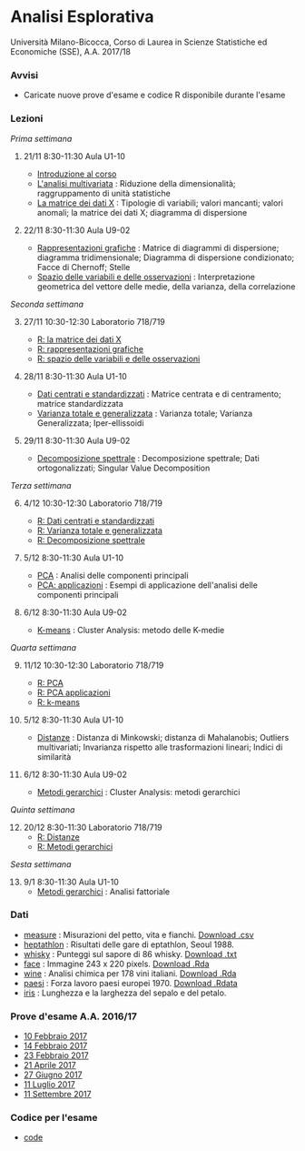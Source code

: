 # Analisi Esplorativa

Università Milano-Bicocca, Corso di Laurea in Scienze Statistiche ed Economiche (SSE), A.A. 2017/18

### Avvisi

* Caricate nuove prove d'esame e codice R disponibile durante l'esame

### Lezioni

*Prima settimana*

1. 21/11 8:30-11:30 Aula U1-10 
    + [Introduzione al corso](https://github.com/aldosolari/AE/blob/master/slides/0_intro.pdf)
    + [L'analisi multivariata](https://github.com/aldosolari/AE/blob/master/slides/1_multi.pdf) : Riduzione della dimensionalità; raggruppamento di unità statistiche
    + [La matrice dei dati X](https://github.com/aldosolari/AE/blob/master/slides/2_dati.pdf) : Tipologie di variabili; valori mancanti; valori anomali; la matrice dei dati X; diagramma di dispersione

    
2. 22/11 8:30-11:30 Aula U9-02
    + [Rappresentazioni grafiche](https://github.com/aldosolari/AE/blob/master/slides/3_rapgraf.pdf) : Matrice di diagrammi di dispersione; diagramma tridimensionale; Diagramma di dispersione condizionato; Facce di Chernoff; Stelle
    + [Spazio delle variabili e delle osservazioni](https://github.com/aldosolari/AE/blob/master/slides/4_spazi.pdf) : Interpretazione geometrica del vettore delle medie, della varianza, della correlazione

    

*Seconda settimana*

3. 27/11 10:30-12:30 Laboratorio 718/719 
    + [R: la matrice dei dati X](https://github.com/aldosolari/AE/blob/master/code/2_dati.pdf)
    + [R: rappresentazioni grafiche](https://github.com/aldosolari/AE/blob/master/code/3_rapgraf.pdf)
    + [R: spazio delle variabili e delle osservazioni](https://github.com/aldosolari/AE/blob/master/code/4_spazi.pdf)


4. 28/11 8:30-11:30 Aula U1-10
    + [Dati centrati e standardizzati](https://github.com/aldosolari/AE/blob/master/slides/5_fmatr.pdf) : Matrice centrata e di centramento; matrice standardizzata
    + [Varianza totale e generalizzata](https://github.com/aldosolari/AE/blob/master/slides/6_varianze.pdf) : Varianza totale; Varianza Generalizzata; Iper-ellissoidi

5. 29/11 8:30-11:30 Aula U9-02
    + [Decomposizione spettrale](https://github.com/aldosolari/AE/blob/master/slides/7_spectral.pdf) : Decomposizione spettrale; Dati ortogonalizzati; Singular Value Decomposition



*Terza settimana*

6. 4/12 10:30-12:30 Laboratorio 718/719 
    + [R: Dati centrati e standardizzati](https://github.com/aldosolari/AE/blob/master/code/5_fmatr.pdf)
    + [R: Varianza totale e generalizzata](https://github.com/aldosolari/AE/blob/master/code/6_varianze.pdf)
    + [R: Decomposizione spettrale](https://github.com/aldosolari/AE/blob/master/code/7_spectral.pdf)
    
7. 5/12 8:30-11:30 Aula U1-10
    + [PCA](https://github.com/aldosolari/AE/blob/master/slides/8_pca.pdf) : Analisi delle componenti principali
    + [PCA: applicazioni](https://github.com/aldosolari/AE/blob/master/slides/9_pca2.pdf) : Esempi di applicazione dell'analisi delle componenti principali
    
8. 6/12 8:30-11:30 Aula U9-02
	+ [K-means](https://github.com/aldosolari/AE/blob/master/slides/10_kmeans.pdf) : Cluster Analysis: metodo delle K-medie
    
*Quarta settimana*

9. 11/12 10:30-12:30 Laboratorio 718/719 
    + [R: PCA](https://github.com/aldosolari/AE/blob/master/code/8_pca.pdf)
    + [R: PCA applicazioni](https://github.com/aldosolari/AE/blob/master/code/9_pca2.pdf)
    + [R: k-means](https://github.com/aldosolari/AE/blob/master/code/10_kmeans.pdf)
    
10. 5/12 8:30-11:30 Aula U1-10
    + [Distanze](https://github.com/aldosolari/AE/blob/master/slides/11_dist.pdf) : Distanza di Minkowski; distanza di Mahalanobis; Outliers multivariati; Invarianza rispetto alle trasformazioni lineari; Indici di similarità
    
11. 6/12 8:30-11:30 Aula U9-02
	+ [Metodi gerarchici](https://github.com/aldosolari/AE/blob/master/slides/12_hclust.pdf) : Cluster Analysis: metodi gerarchici
    
    
*Quinta settimana*

12. 20/12 8:30-11:30 Laboratorio 718/719 
    + [R: Distanze](https://github.com/aldosolari/AE/blob/master/code/11_dist.pdf)
    + [R: Metodi gerarchici](https://github.com/aldosolari/AE/blob/master/code/12_hclust.pdf)

*Sesta settimana*

13. 9/1 8:30-11:30 Aula U1-10
	+ [Metodi gerarchici](https://github.com/aldosolari/AE/blob/master/slides/13_fact.pdf) : Analisi fattoriale
    
    
### Dati

  + [measure](https://github.com/aldosolari/AE/blob/master/data/measure/measure.pdf) : Misurazioni del petto, vita e fianchi. [Download .csv](https://github.com/aldosolari/AE/blob/master/data/measure/measure.csv)
  + [heptathlon](https://github.com/aldosolari/AE/blob/master/data/heptathlon/heptathlon.pdf) : Risultati delle gare di eptathlon, Seoul 1988.
  + [whisky](https://github.com/aldosolari/AE/blob/master/data/whisky/whisky.pdf) : Punteggi sul sapore di 86 whisky. [Download .txt](https://github.com/aldosolari/AE/blob/master/data/whisky/whisky.txt)
  + [face](https://github.com/aldosolari/AE/blob/master/data/face/face.pdf) : Immagine 243 x 220 pixels. [Download .Rda](https://github.com/aldosolari/AE/blob/master/data/face/face.Rda)
  + [wine](https://github.com/aldosolari/AE/blob/master/data/wine/wine.pdf) : Analisi chimica per 178 vini italiani. [Download .Rda](https://github.com/aldosolari/AE/blob/master/data/wine/wine.Rdata)
  + [paesi](https://github.com/aldosolari/AE/blob/master/data/paesi/paesi.pdf) : Forza lavoro paesi europei 1970. [Download .Rdata](https://github.com/aldosolari/AE/blob/master/data/paesi/paesi.Rdata)
  + [iris](https://github.com/aldosolari/AE/blob/master/data/iris/iris.pdf) : Lunghezza e la larghezza del sepalo e del petalo.
  

### Prove d'esame A.A. 2016/17
  + [10 Febbraio 2017](https://github.com/aldosolari/AE/blob/master/esami/testo_AE100217.pdf)
  + [14 Febbraio 2017](https://github.com/aldosolari/AE/blob/master/esami/testo_AE140217.pdf)
  + [23 Febbraio 2017](https://github.com/aldosolari/AE/blob/master/esami/testo_AE230217.pdf)
  + [21 Aprile 2017](https://github.com/aldosolari/AE/blob/master/esami/testo_AE210417.pdf)
  + [27 Giugno 2017](https://github.com/aldosolari/AE/blob/master/esami/testo_AE270617.pdf)
  + [11 Luglio 2017](https://github.com/aldosolari/AE/blob/master/esami/testo_AE110717.pdf)
  + [11 Settembre 2017](https://github.com/aldosolari/AE/blob/master/esami/testo_AE110917.pdf)


### Codice per l'esame

  + [code](https://github.com/aldosolari/AE/blob/master/esami/code.R)